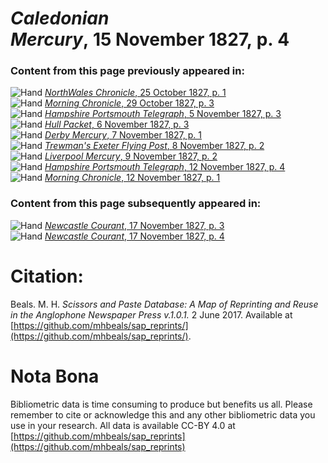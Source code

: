 # *Caledonian Mercury*, 15 November 1827, p. 4  
  
### Content from this page previously appeared in:  
![Hand](http://scissorsandpaste.net/wp-content/uploads/2017/06/smallhandpointer.png) [*NorthWales Chronicle*, 25 October 1827, p. 1](https://mhbeals.github.io/sap_html/NorthWales-Chronicle/NorthWales-Chronicle-25-October-1827-p-1)  
![Hand](http://scissorsandpaste.net/wp-content/uploads/2017/06/smallhandpointer.png) [*Morning Chronicle*, 29 October 1827, p. 3](https://mhbeals.github.io/sap_html/Morning-Chronicle/Morning-Chronicle-29-October-1827-p-3)  
![Hand](http://scissorsandpaste.net/wp-content/uploads/2017/06/smallhandpointer.png) [*Hampshire Portsmouth Telegraph*, 5 November 1827, p. 3](https://mhbeals.github.io/sap_html/Hampshire-Portsmouth-Telegraph/Hampshire-Portsmouth-Telegraph-5-November-1827-p-3)  
![Hand](http://scissorsandpaste.net/wp-content/uploads/2017/06/smallhandpointer.png) [*Hull Packet*, 6 November 1827, p. 3](https://mhbeals.github.io/sap_html/Hull-Packet/Hull-Packet-6-November-1827-p-3)  
![Hand](http://scissorsandpaste.net/wp-content/uploads/2017/06/smallhandpointer.png) [*Derby Mercury*, 7 November 1827, p. 1](https://mhbeals.github.io/sap_html/Derby-Mercury/Derby-Mercury-7-November-1827-p-1)  
![Hand](http://scissorsandpaste.net/wp-content/uploads/2017/06/smallhandpointer.png) [*Trewman's Exeter Flying Post*, 8 November 1827, p. 2](https://mhbeals.github.io/sap_html/Trewman's-Exeter-Flying-Post/Trewman's-Exeter-Flying-Post-8-November-1827-p-2)  
![Hand](http://scissorsandpaste.net/wp-content/uploads/2017/06/smallhandpointer.png) [*Liverpool Mercury*, 9 November 1827, p. 2](https://mhbeals.github.io/sap_html/Liverpool-Mercury/Liverpool-Mercury-9-November-1827-p-2)  
![Hand](http://scissorsandpaste.net/wp-content/uploads/2017/06/smallhandpointer.png) [*Hampshire Portsmouth Telegraph*, 12 November 1827, p. 4](https://mhbeals.github.io/sap_html/Hampshire-Portsmouth-Telegraph/Hampshire-Portsmouth-Telegraph-12-November-1827-p-4)  
![Hand](http://scissorsandpaste.net/wp-content/uploads/2017/06/smallhandpointer.png) [*Morning Chronicle*, 12 November 1827, p. 1](https://mhbeals.github.io/sap_html/Morning-Chronicle/Morning-Chronicle-12-November-1827-p-1)  
  
### Content from this page subsequently appeared in:  
![Hand](http://scissorsandpaste.net/wp-content/uploads/2017/06/smallhandpointer.png) [*Newcastle Courant*, 17 November 1827, p. 3](https://mhbeals.github.io/sap_html/Newcastle-Courant/Newcastle-Courant-17-November-1827-p-3)  
![Hand](http://scissorsandpaste.net/wp-content/uploads/2017/06/smallhandpointer.png) [*Newcastle Courant*, 17 November 1827, p. 4](https://mhbeals.github.io/sap_html/Newcastle-Courant/Newcastle-Courant-17-November-1827-p-4)  


# Citation: 

Beals. M. H. *Scissors and Paste Database: A Map of Reprinting and Reuse in the Anglophone Newspaper Press v.1.0.1.* 2 June 2017. Available at [https://github.com/mhbeals/sap_reprints/](https://github.com/mhbeals/sap_reprints/). 

# Nota Bona

Bibliometric data is time consuming to produce but benefits us all. Please remember to cite or acknowledge this and any other bibliometric data you use in your research. All data is available CC-BY 4.0 at [https://github.com/mhbeals/sap_reprints](https://github.com/mhbeals/sap_reprints)